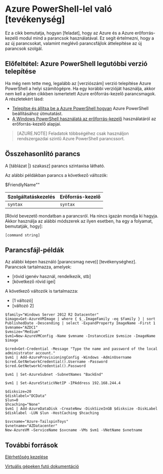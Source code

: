<!--save a copy of this file to your local repo. It's important that you follow the naming conventions by starting with the service name, and use lowercase only for the file name. See "file-names-and-locations.md" under the "contributor-guide" folder in your repo.

Info to help you use the template are enclosed in the Markdown comments using the caret, hyphen, dash syntax. Delete these from your file.

Text not wrapped in comment syntax is intended to be used as is, or with updates enclosed in [  ]. Add the info and delete the bracket. 

Pay attention to spacing and indents. They affect formatting. 

--> 

<!--replace this with Properties and Tags sections. These are required sections. See "article-metadata.md" in under the "contributor-guide" folder in your repo. Attributes in each section can be placed on separate lines to make them easier to read and check-->

# <a name="use-azure-powershell-to-task"></a>Azure PowerShell-lel való [tevékenység]

Ez a cikk bemutatja, hogyan [feladat], hogy az Azure és a Azure erőforrás-kezelő modul mind a parancsok használatával. Ez segít értelmezni, hogy a az új parancsokat, valamint meglévő parancsfájlok áttelepítése az új parancsok szolgál.

## <a name="prerequisite-install-a-recent-version-of-azure-powershell"></a>Előfeltétel: Azure PowerShell legutóbbi verzió telepítése

Ha még nem tette meg, legalább az [verziószám] verzió telepítése Azure PowerShell a helyi számítógépre. Ha egy korábbi verzióját használja, akkor nem kell a jelen cikkben ismertetett Azure erőforrás-kezelő parancsmagok. A részletekért lásd:
 
- [Telepítse és állítsa be a Azure PowerShell hogyan](install-configure-powershell.md) Azure PowerShell beállításához útmutatást.
- [A Windows PowerShell használatá az erőforrás-kezelő](powershell-azure-resource-manager.md) használatáról az erőforrás-kezelő alapjai.

> [AZURE.NOTE] Feladatok többségéhez csak használjon rendszergazdai szintű Azure PowerShell parancssort.

## <a name="command-comparison"></a>Összehasonlító parancs

A [táblázat |} szakasz] parancs szintaxisa látható.

<!--[optional image - to use an image in this article, add a folder with the same name as the article file name without extension, inside the Media folder of the repo. Use only this folder to store the images. Don't attempt to use a common folder to share images you want to use in more than 1 file.]
Then, use the following syntax to add a reference to the image in your article:
![](./media/name-of-file-without-extension/image-name-no-spaces.png)
-->

<!--if a command string uses variables, define the variables first, using the  following construction. In some cases the variable is straightforward and doesn't need much explanation. But parameters such as location and size can benefit from brief explanation or listing all accepted values:--> 

Az alábbi példákban parancs a következő változók:

$FriendlyName"<Describe value>"

<!-- if it makes more sense to present this in a table, use this. Otherwise, delete. The table won't render until it's in Github or published to Sandbox.-->

Szolgáltatáskezelés | Erőforrás-kezelő
---|----
`syntax` | `syntax`


<!--if it makes more sense to present this one command block after the other instead of a table, use this. Otherwise, delete-->
  
[Rövid bevezető mondatban a parancsról. Ha nincs igazán mondja ki hagyja. Akkor használja az alábbi módszerek az ilyen esetben, ha egy a folyamat, bemutatják, hogy]:

    [command string]

## <a name="script-examples"></a>Parancsfájl-példák

Az alábbi képen használó [parancsmag neve)] [tevékenységhez]. Parancsok tartalmazza, amelyek:

- [rövid igenév használ, rendelkezik, stb]
- [következő rövid igei] 

<!--include this statement if it uses variables that weren't introduced earlier-->A következő változók is tartalmazza:

- [1 változó]
- [változó 2]

<!--This shows you how a recent example was presented as well as how it was formatted. Preceding each line with one tab or four spaces to format in a code block-->

    $family="Windows Server 2012 R2 Datacenter"
    $image=Get-AzureVMImage | where { $_.ImageFamily -eq $family } | sort PublishedDate -Descending | select -ExpandProperty ImageName -First 1
    $vmname="AZDC1"
    $vmsize="Medium"
    $vm1=New-AzureVMConfig -Name $vmname -InstanceSize $vmsize -ImageName $image
    
    $cred=Get-Credential -Message "Type the name and password of the local administrator account."
    $vm1 | Add-AzureProvisioningConfig -Windows -AdminUsername $cred.GetNetworkCredential().Username -Password $cred.GetNetworkCredential().Password
    
    $vm1 | Set-AzureSubnet -SubnetNames "BackEnd"
    
    $vm1 | Set-AzureStaticVNetIP -IPAddress 192.168.244.4
    
    $disksize=20
    $disklabel="DCData"
    $lun=0
    $hcaching="None"
    $vm1 | Add-AzureDataDisk -CreateNew -DiskSizeInGB $disksize -DiskLabel $disklabel -LUN $lun -HostCaching $hcaching
    
    $svcname="Azure-TailspinToys"
    $vnetname="AZDatacenter"
    New-AzureVM –ServiceName $svcname -VMs $vm1 -VNetName $vnetname


## <a name="additional-resources"></a>További források
<!--At a minimum, include a link back to the migration task list article. Use the formats shown below. See create-links-markdown.md for more info -->
<!--use this format for links to other articles, such as the migration task list. -->
[Elérhetőség kezelése](virtual-machines-windows-manage-availability.md)

<!--To link to an ACOM page outside the /documentation/ subdomain (such as a pricing page, SLA page or anything else that is not a documentation article), use an absolute URL, but omit the locale:

    [link text](http://azure.microsoft.com/pricing/details/virtual-machines/)-->

<!--use this for URLs outside of ACOM. Be sure to locale, and if you're linking to the Azure library on MSDN, include the '/azure/' part of the URL-->
[Virtuális gépeken futó dokumentáció](https://msdn.microsoft.com/library/azure/jj156003.aspx)


